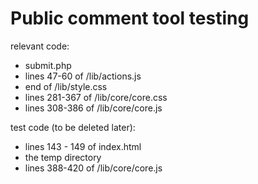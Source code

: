 Public comment tool testing
=============
relevant code:
 - submit.php
 - lines 47-60 of /lib/actions.js
 - end of /lib/style.css
 - lines 281-367 of /lib/core/core.css
 - lines 308-386 of /lib/core/core.js
 
 test code (to be deleted later):
 - lines 143 - 149 of index.html
 - the temp directory
 - lines 388-420 of /lib/core/core.js